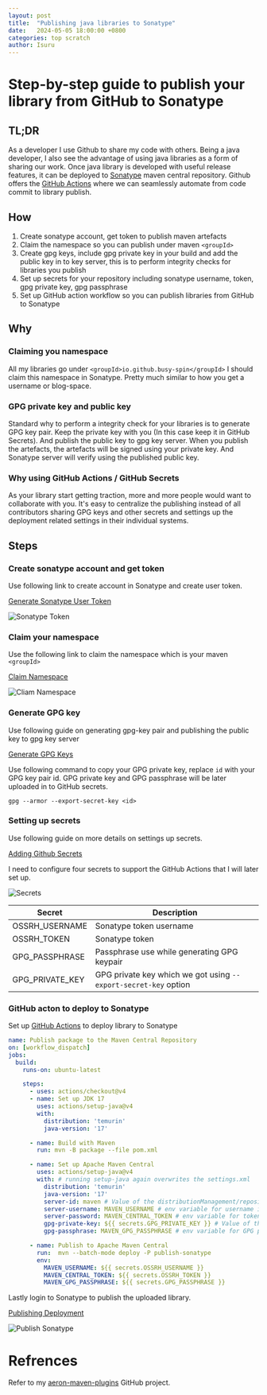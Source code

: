 ```yaml
---
layout: post
title:  "Publishing java libraries to Sonatype"
date:   2024-05-05 18:00:00 +0800
categories: top scratch
author: Isuru
---
```


# Step-by-step guide to publish your library from GitHub to Sonatype

## TL;DR

As a developer I use Github to share my code with others. Being a java developer, I also see the advantage 
of using java libraries as a form of sharing our work. Once java library is developed with useful release features, 
it can be deployed to [Sonatype](https://central.sonatype.com/) maven central repository. 
Github offers the [GitHub Actions](https://docs.github.com/en/actions) where we can seamlessly automate from code commit to library publish. 

## How

1. Create sonatype account, get token to publish maven artefacts
2. Claim the namespace so you can publish under maven `<groupId>`
3. Create gpg keys, include gpg private key in your build and add the public key in to key server, this is to perform integrity checks for libraries you publish 
4. Set up secrets for your repository including sonatype username, token, gpg private key, gpg passphrase
5. Set up GitHub action workflow so you can publish libraries from GitHub to Sonatype


## Why

### Claiming you namespace

All my libraries go under `<groupId>io.github.busy-spin</groupId>` I should claim this namespace in Sonatype. 
Pretty much similar to how you get a username or blog-space.

### GPG private key and public key

Standard why to perform a integrity check for your libraries is to generate GPG key pair. 
Keep the private key with you (In this case keep it in GitHub Secrets).
And publish the public key to gpg key server. When you publish the artefacts, the artefacts will be signed using your private key. 
And Sonatype server will verify using the published public key.

### Why using GitHub Actions / GitHub Secrets

As your library start getting traction, more and more people would want to collaborate with you. 
It's easy to centralize the publishing instead of all contributors sharing GPG keys and other secrets and 
settings up the deployment related settings in their individual systems. 

## Steps

### Create sonatype account and get token

Use following link to create account in Sonatype and create user token.

[Generate Sonatype User Token](https://central.sonatype.com/account)

![Sonatype Token](/assets/img/2024-05-06_01/account_and_token.png)

### Claim your namespace

Use the following link to claim the namespace which is your maven `<groupId>`

[Claim Namespace](https://central.sonatype.com/publishing/namespaces)

![Cliam Namespace](/assets/img/2024-05-06_01/claim_namespace.png)

### Generate GPG key

Use following guide on generating gpg-key pair and publishing the public key to gpg key server

[Generate GPG Keys](https://central.sonatype.org/publish/requirements/gpg/)

Use following command to copy your GPG private key, replace `id` with your GPG key pair id.
GPG private key and GPG passphrase will be later uploaded in to GitHub secrets.

```shell
gpg --armor --export-secret-key <id>
```

### Setting up secrets

Use following guide on more details on settings up secrets.

[Adding Github Secrets](https://docs.github.com/en/actions/security-guides/using-secrets-in-github-actions)

I need to configure four secrets to support the GitHub Actions that I will later set up.

![Secrets](/assets/img/2024-05-06_01/github_secrets.png)

Secret          | Description
---             | ---
OSSRH_USERNAME  | Sonatype token username
OSSRH_TOKEN     | Sonatype token
GPG_PASSPHRASE  | Passphrase use while generating GPG keypair
GPG_PRIVATE_KEY | GPG private key which we got using `--export-secret-key` option

### GitHub acton to deploy to Sonatype

Set up [GitHub Actions](https://docs.github.com/en/actions) to deploy library to Sonatype 

```yaml
name: Publish package to the Maven Central Repository
on: [workflow_dispatch]
jobs:
  build:
    runs-on: ubuntu-latest

    steps:
      - uses: actions/checkout@v4
      - name: Set up JDK 17
        uses: actions/setup-java@v4
        with:
          distribution: 'temurin'
          java-version: '17'

      - name: Build with Maven
        run: mvn -B package --file pom.xml

      - name: Set up Apache Maven Central
        uses: actions/setup-java@v4
        with: # running setup-java again overwrites the settings.xml
          distribution: 'temurin'
          java-version: '17'
          server-id: maven # Value of the distributionManagement/repository/id field of the pom.xml
          server-username: MAVEN_USERNAME # env variable for username in deploy
          server-password: MAVEN_CENTRAL_TOKEN # env variable for token in deploy
          gpg-private-key: ${{ secrets.GPG_PRIVATE_KEY }} # Value of the GPG private key to import
          gpg-passphrase: MAVEN_GPG_PASSPHRASE # env variable for GPG private key passphrase

      - name: Publish to Apache Maven Central
        run:  mvn --batch-mode deploy -P publish-sonatype
        env:
          MAVEN_USERNAME: ${{ secrets.OSSRH_USERNAME }}
          MAVEN_CENTRAL_TOKEN: ${{ secrets.OSSRH_TOKEN }}
          MAVEN_GPG_PASSPHRASE: ${{ secrets.GPG_PASSPHRASE }}

```

Lastly login to Sonatype to publish the uploaded library.

[Publishing Deployment](https://central.sonatype.com/publishing/deployments)

![Publish Sonatype](/assets/img/2024-05-06_01/publish_sonatype.png)

# Refrences

Refer to my [aeron-maven-plugins](https://github.com/busy-spin/aeron-maven-plugins) GitHub project.